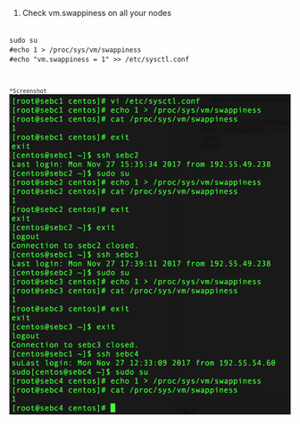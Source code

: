 1. Check vm.swappiness on all your nodes
<code>
sudo su
#echo 1 > /proc/sys/vm/swappiness
#echo "vm.swappiness = 1" >> /etc/sysctl.conf
<code>

*Screenshot
![Alt text](https://github.com/alexpg06/SEBC/blob/master/labs/images/swapiness.png "Swapiness")
